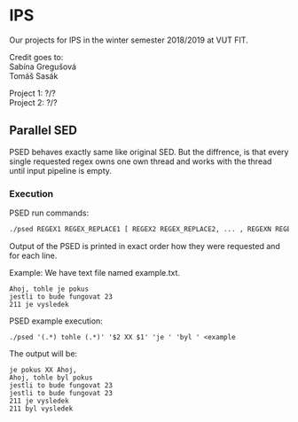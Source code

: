 # IPS

Our projects for IPS in the winter semester 2018/2019 at VUT FIT.

Credit goes to:<br>
Sabína Gregušová<br>
Tomáš Sasák


Project 1: ?/?<br>
Project 2: ?/?

## Parallel SED
PSED behaves exactly same like original SED. But the diffrence, is that every single requested regex owns one own thread and works with the thread until input pipeline is empty.
### Execution
PSED run commands:
```bash
./psed REGEX1 REGEX_REPLACE1 [ REGEX2 REGEX_REPLACE2, ... , REGEXN REGEX_REPLACEN ] < requested_text_file
```
Output of the PSED is printed in exact order how they were requested and for each line.

Example: We have text file named example.txt.
```
Ahoj, tohle je pokus
jestli to bude fungovat 23
211 je vysledek
```
PSED example execution:
```
./psed '(.*) tohle (.*)' '$2 XX $1' 'je ' 'byl ' <example
```
The output will be:
```
je pokus XX Ahoj,
Ahoj, tohle byl pokus
jestli to bude fungovat 23
jestli to bude fungovat 23
211 je vysledek
211 byl vysledek
```

